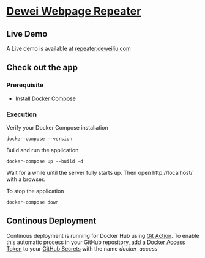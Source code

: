 # [Dewei Webpage Repeater](http://repeater.deweiliu.com)

## Live Demo
A Live demo is available at [repeater.deweiliu.com](http://repeater.deweiliu.com)

## Check out the app
### Prerequisite
* Install [Docker Compose](https://docs.docker.com/compose/install/)

### Execution
Verify your Docker Compose installation

    docker-compose --version

Build and run the application

    docker-compose up --build -d

Wait for a while until the server fully starts up. Then open http://localhost/ with a browser.

To stop the application

    docker-compose down

## Continous Deployment
Continous deployment is running for Docker Hub using [Git Action](.github/workflows/docker.yml). To enable this automatic process in your GitHub repository, add a [Docker Access Token](https://docs.docker.com/docker-hub/access-tokens/) to your [GitHub Secrets](https://help.github.com/en/actions/configuring-and-managing-workflows/creating-and-storing-encrypted-secrets) with the name *docker_access*
